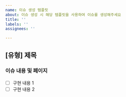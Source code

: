 ```yaml
---
name: 이슈 생성 템플릿
about: 이슈 생성 시 해당 템플릿을 사용하여 이슈를 생성해주세요
title: ''
labels: ''
assignees: ''

---
```


## [유형] 제목
### 이슈 내용 및 페이지
- [ ] 구현 내용 1
- [ ] 구현 내용 2
